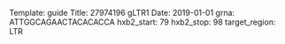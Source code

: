 Template: guide
Title: 27974196 gLTR1 
Date: 2019-01-01
grna: ATTGGCAGAACTACACACCA
hxb2_start: 79
hxb2_stop: 98
target_region: LTR
